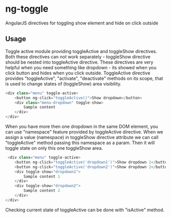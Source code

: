 # ng-toggle
AngularJS directives for toggling show element and hide on click outside

## Usage

Toggle active module providing toggleActive and toggleShow directives. Both these directives can not work
separately - toggleShow directive should be nested into toggleActive directive. These directives
are very helpful when you need something like dropdown - its showed when you click button and hides when you
click outside. ToggleActive directive provides "toggleActive", "activate", "deactivate" methods on its scope,
that is used to change states of (toggleShow) area visibility.

```javascript
<div class="menu" toggle-active>
    <button ng-click="toggleActive()">Show dropdown</button>
    <div class="menu-dropdown" toggle-show>
        Sample content
    </div>
</div>
```

When you have more then one dropdown in the same DOM element, you can use "namespace" feature provided
by toggleActive directive. When we assign a value (namespace) in toggleShow directive attribute we can call
"toggleActive" method passing this namespace as a param. Then it will toggle state on only this one toggleShow area.

```javascript
 <div class="menu" toggle-active>
    <button ng-click="toggleActive('dropdown1')">Show dropdown 1</button>
    <button ng-click="toggleActive('dropdown2')">Show dropdown 2</button>
    <div toggle-show="dropdown1">
        Sample content 1
    </div>
    <div toggle-show="dropdown2">
        Sample content 2
    </div>
</div>
```

Checking current state of toggleActive can be done with "isActive" method.